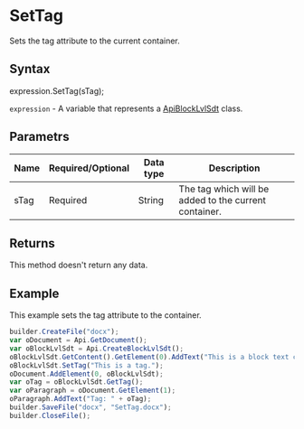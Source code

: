 # SetTag

Sets the tag attribute to the current container.

## Syntax

expression.SetTag(sTag);

`expression` - A variable that represents a [ApiBlockLvlSdt](../ApiBlockLvlSdt.md) class.

## Parametrs

| **Name** | **Required/Optional** | **Data type** | **Description** |
| ------------- | ------------- | ------------- | ------------- |
| sTag | Required | String | The tag which will be added to the current container. |

## Returns

This method doesn't return any data.

## Example

This example sets the tag attribute to the container.

```javascript
builder.CreateFile("docx");
var oDocument = Api.GetDocument();
var oBlockLvlSdt = Api.CreateBlockLvlSdt();
oBlockLvlSdt.GetContent().GetElement(0).AddText("This is a block text content control with a tag set to it.");
oBlockLvlSdt.SetTag("This is a tag.");
oDocument.AddElement(0, oBlockLvlSdt);
var oTag = oBlockLvlSdt.GetTag();
var oParagraph = oDocument.GetElement(1);
oParagraph.AddText("Tag: " + oTag);
builder.SaveFile("docx", "SetTag.docx");
builder.CloseFile();
```